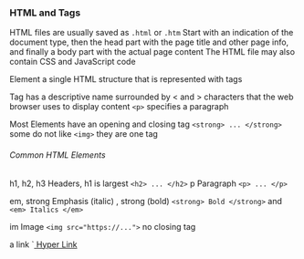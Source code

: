 ### HTML and Tags
HTML files are usually saved as `.html` or `.htm` 
Start with an indication of the document type, then the head part with the page title and other page info, and finally a body part with the actual page content 
The HTML file may also contain CSS and JavaScript code 

Element 
	a single HTML structure that is represented with tags 

Tag
	has a descriptive name surrounded by < and > characters that the web browser uses to display content 
		`<p>` specifies a paragraph 

Most Elements have an opening and closing tag 
	`<strong> ... </strong>`
	some do not like `<img>` they are one tag 

###### Common HTML Elements
h1, h2, h3
	Headers, h1 is largest
	`<h2> ... </h2>`
p
	Paragraph 
	`<p> ... </p>`

em, strong 
	Emphasis (italic) , strong (bold)
	`<strong> Bold </strong>` and `<em> Italics </em>`

im
	Image
	`<img src="https://...">`
	no closing tag

a
	link
	`<a href="https://..."> Hyper Link </a>

